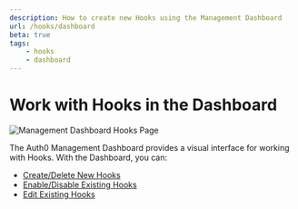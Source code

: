 ```yaml
---
description: How to create new Hooks using the Management Dashboard
url: /hooks/dashboard
beta: true
tags:
    - hooks
    - dashboard
---
```


# Work with Hooks in the Dashboard

![Management Dashboard Hooks Page](/media/articles/hooks/hooks-dashboard.png)

The Auth0 Management Dashboard provides a visual interface for working with Hooks. With the Dashboard, you can:

* [Create/Delete New Hooks](/hooks/dashboard/create-delete)
* [Enable/Disable Existing Hooks](/hooks/dashboard/enable-disable)
* [Edit Existing Hooks](/hooks/dashboard/edit)